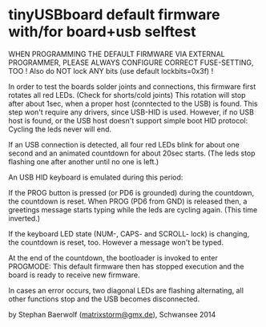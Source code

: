 tinyUSBboard default firmware with/for board+usb selftest
=========================================================

WHEN PROGRAMMING THE DEFAULT FIRMWARE VIA EXTERNAL PROGRAMMER,
PLEASE ALWAYS CONFIGURE CORRECT FUSE-SETTING, TOO !
Also do NOT lock ANY bits (use default lockbits=0x3f) !

In order to test the boards solder joints and connections, this
firmware first rotates all red LEDs. (Check for shorts/cold joints)
This rotation will stop after about 1sec, when a proper host
(conntected to the USB) is found.
This step won't require any drivers, since USB-HID is used.
However, if no USB host is found, or the USB host doesn't support
simple boot HID protocol: Cycling the leds never will end.

If an USB connection is detected, all four red LEDs blink for about
one second and an animated countdown for about 20sec starts.
(The leds stop flashing one after another until no one is left.)

An USB HID keyboard is emulated during this period:

If the PROG button is pressed (or PD6 is grounded) during the
countdown, the countdown is reset.
When PROG (PD6 from GND) is released then, a greetings message starts
typing while the leds are cycling again. (This time inverted.)

If the keyboard LED state (NUM-, CAPS- and SCROLL- lock) is changing,
the countdown is reset, too. However a message won't be typed.

At the end of the countdown, the bootloader is invoked to enter PROGMODE: 
This default firmware then has stopped execution and the board is ready
to receive new firmware.

In cases an error occurs, two diagonal LEDs are flashing alternating,
all other functions stop and the USB becomes disconnected.


by Stephan Baerwolf (matrixstorm@gmx.de), Schwansee 2014